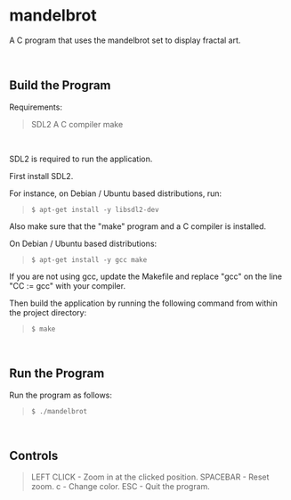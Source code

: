 # mandelbrot
A C program that uses the mandelbrot set to display fractal art.

<br>

## Build the Program

Requirements:

>SDL2
A C compiler
make

<br>

SDL2 is required to run the application.

First install SDL2.

For instance, on Debian / Ubuntu based distributions, run:

>```$ apt-get install -y libsdl2-dev```

Also make sure that the "make" program and a C compiler is installed.

On Debian / Ubuntu based distributions:

>```$ apt-get install -y gcc make```

If you are not using gcc, update the Makefile and replace "gcc" on the line "CC := gcc" with your compiler.

Then build the application by running the following command from within the project directory:

>```$ make```

<br>

## Run the Program

Run the program as follows:

>```$ ./mandelbrot```

<br>

## Controls

>LEFT CLICK - Zoom in at the clicked position.
SPACEBAR   - Reset zoom.
c          - Change color.
ESC        - Quit the program.
